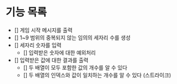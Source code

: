 # 기능 목록

- [] 게임 시작 메시지를 출력
- [] 1~9 범위의 중복되지 않는 임의의 세자리 수를 생성
- [] 세자리 숫자를 입력
  - [] 입력받은 숫자에 대한 예외처리
- [] 입력받은 값에 대한 결과를 출력
  - [] 두 배열이 모두 포함한 값의 개수를 알 수 있다
  - [] 두 배열의 인덱스와 값이 일치하는 개수를 알 수 있다 (스트라이크)
